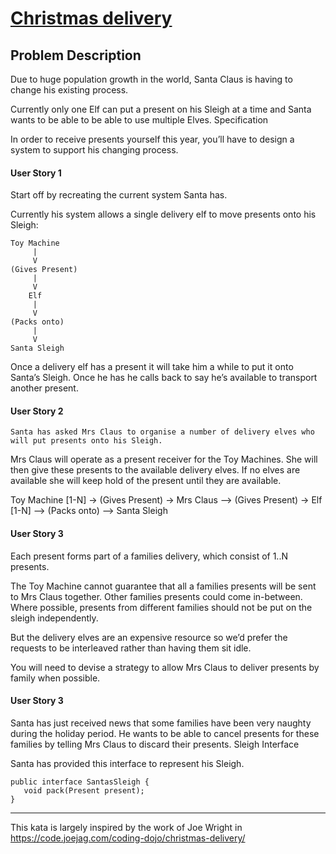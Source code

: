 # [Christmas delivery](https://codingdojo.org/kata/christmas-delivery/)

## Problem Description

Due to huge population growth in the world, Santa Claus is having to change his existing process.

Currently only one Elf can put a present on his Sleigh at a time and Santa wants to be able to be able to use multiple Elves. Specification

In order to receive presents yourself this year, you’ll have to design a system to support his changing process.

#### User Story 1

Start off by recreating the current system Santa has.

Currently his system allows a single delivery elf to move presents onto his Sleigh:

```
Toy Machine
     |
     V
(Gives Present)
     |
     V
    Elf
     |
     V
(Packs onto)
     |
     V
Santa Sleigh
```

Once a delivery elf has a present it will take him a while to put it onto Santa’s Sleigh. Once he has he calls back to say he’s available to transport another present.

#### User Story 2

```Santa has asked Mrs Claus to organise a number of delivery elves who will put presents onto his Sleigh.```

Mrs Claus will operate as a present receiver for the Toy Machines. She will then give these presents to the available delivery elves. If no elves are available she will keep hold of the present until they are available.

Toy Machine [1-N] -> (Gives Present) -> Mrs Claus --> (Gives Present) -> Elf [1-N] --> (Packs onto) --> Santa Sleigh

#### User Story 3

Each present forms part of a families delivery, which consist of 1..N presents.

The Toy Machine cannot guarantee that all a families presents will be sent to Mrs Claus together. Other families presents could come in-between. Where possible, presents from different families should not be put on the sleigh independently.

But the delivery elves are an expensive resource so we’d prefer the requests to be interleaved rather than having them sit idle.

You will need to devise a strategy to allow Mrs Claus to deliver presents by family when possible.

#### User Story 3

Santa has just received news that some families have been very naughty during the holiday period. He wants to be able to cancel presents for these families by telling Mrs Claus to discard their presents. Sleigh Interface

Santa has provided this interface to represent his Sleigh.

```
public interface SantasSleigh {
   void pack(Present present);
}
```

---

This kata is largely inspired by the work of Joe Wright in https://code.joejag.com/coding-dojo/christmas-delivery/